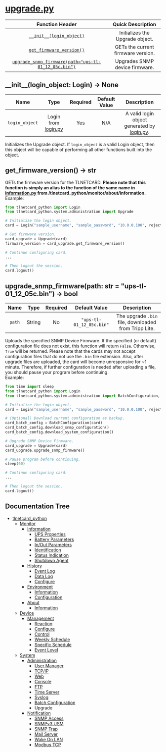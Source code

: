 # [upgrade.py](upgrade.py)

|                                                    Function Header                                                     |         Quick Description          |
|:----------------------------------------------------------------------------------------------------------------------:|:----------------------------------:|
|                           [``__init__(login_object)``](#__init__login_object-login---none)                           |  Initializes the Upgrade object.   |
|                              [``get_firmware_version()``](#get_firmware_version---str)                               | GETs the current firmware version. |
| [``upgrade_snmp_firmware(path="ups-tl-01_12_05c.bin")``](#upgrade_snmp_firmwarepath-str--ups-tl-01_12_05cbin---bool) |   Upgrades SNMP device firmware.   |

## \_\_init__(login_object: Login) -> None

|        Name        |                       Type                        | Required | Default Value |                                Description                                |
|:------------------:|:-------------------------------------------------:|:--------:|:-------------:|:-------------------------------------------------------------------------:|
| ``login_object`` | Login from [login.py](/tlnetcard_python/login.py) |   Yes    |      N/A      | A valid login object generated by [login.py](/tlnetcard_python/login.py). |

Initializes the Upgrade object. If ``login_object`` is a valid Login object, then this object will be capable of performing all other functions built into the object.  

## get_firmware_version() -> str

GETs the firmware version for the TLNETCARD. **Please note that this function is simply an alias to the function of the same name in [information.py](/tlnetcard_python/monitor/about/information) from /tlnetcard_python/monitor/about/information.**  
Example:

```python
from tlnetcard_python import Login
from tlnetcard_python.system.administration import Upgrade

# Initialize the login object.
card = Login("sample_username", "sample_password", "10.0.0.100", reject_invalid_certs=False)

# Get firmware version.
card_upgrade = Upgrade(card)
firmware_version = card_upgrade.get_firmware_version()

# Continue configuring card.
...

# Then logout the session.
card.logout()
```

## upgrade_snmp_firmware(path: str = "ups-tl-01_12_05c.bin") -> bool

|    Name    |  Type  | Required |        Default Value         |                       Description                        |
|:----------:|:------:|:--------:|:----------------------------:|:--------------------------------------------------------:|
| ``path`` | String |    No    | ``"ups-tl-01_12_05c.bin"`` | The upgrade ``.bin`` file, downloaded from Tripp Lite. |

Uploads the specified SNMP Device Firmware. If the specified (or default) configuration file does not exist, this function will return ``False``. Otherwise, ``True`` will be returned. Please note that the cards may not accept configuration files that do not use the  ``.bin`` file extension. Also, after upgrade files are uploaded, the card will become unresponsive for ~1 minute. Therefore, if further configuration is needed after uploading a file, you should pause your program before continuing.  
Example:

```python
from time import sleep
from tlnetcard_python import Login
from tlnetcard_python.system.administration import BatchConfiguration, Upgrade

# Initialize the login object.
card = Login("sample_username", "sample_password", "10.0.0.100", reject_invalid_certs=False)

# (Optional) Download current configuration as backup.
card_batch_config = BatchConfiguration(card)
card_batch_config.download_snmp_configuration()
card_batch_config.download_system_configuration()

# Upgrade SNMP Device Firmware.
card_upgrade = Upgrade(card)
card_upgrade.upgrade_snmp_firmware()

# Pause program before continuing.
sleep(60)

# Continue configuring card.
...

# Then logout the session.
card.logout()
```

## Documentation Tree

* [tlnetcard_python](/tlnetcard_python)
  * [Monitor](/tlnetcard_python/monitor)
    * [Information](/tlnetcard_python/monitor/information)
      * [UPS Properties](/tlnetcard_python/monitor/information/ups_properties)
      * [Battery Parameters](/tlnetcard_python/monitor/information/battery_parameters)
      * [In/Out Parameters](/tlnetcard_python/monitor/information/in_out_parameters)
      * [Identification](/tlnetcard_python/monitor/information/identification)
      * [Status Indication](/tlnetcard_python/monitor/information/status_indication)
      * [Shutdown Agent](/tlnetcard_python/monitor/information/shutdown_agent)
    * [History](/tlnetcard_python/monitor/history)
      * [Event Log](/tlnetcard_python/monitor/history/event_log)
      * [Data Log](/tlnetcard_python/monitor/history/data_log)
      * [Configure](/tlnetcard_python/monitor/history/configure)
    * [Environment](/tlnetcard_python/monitor/environment)
      * [Information](/tlnetcard_python/monitor/environment/information)
      * [Configuration](/tlnetcard_python/monitor/environment/configuration)
    * [About](/tlnetcard_python/monitor/about)
      * [Information](/tlnetcard_python/monitor/about/information)
  * [Device](/tlnetcard_python/device)
    * [Management](/tlnetcard_python/device/management)
      * [Reaction](/tlnetcard_python/device/management/reaction)
      * [Configure](/tlnetcard_python/device/management/configure)
      * [Control](/tlnetcard_python/device/management/control)
      * [Weekly Schedule](/tlnetcard_python/device/management/weekly_schedule)
      * [Specific Schedule](/tlnetcard_python/device/management/specific_schedule)
      * [Event Level](/tlnetcard_python/device/management/event_level)
  * [System](/tlnetcard_python/system)
    * [Administration](/tlnetcard_python/system/administration)
      * [User Manager](/tlnetcard_python/system/administration/user_manager)
      * [TCP/IP](/tlnetcard_python/system/administration/tcp_ip)
      * [Web](/tlnetcard_python/system/administration/web)
      * [Console](/tlnetcard_python/system/administration/console)
      * [FTP](/tlnetcard_python/system/administration/ftp)
      * [Time Server](/tlnetcard_python/system/administration/time_server)
      * [Syslog](/tlnetcard_python/system/administration/syslog)
      * [Batch Configuration](/tlnetcard_python/system/administration/batch_configuration)
      * Upgrade
    * [Notification](/tlnetcard_python/system/notification)
      * [SNMP Access](/tlnetcard_python/system/notification/snmp_access)
      * [SNMPv3 USM](/tlnetcard_python/system/notification/snmpv3_usm)
      * [SNMP Trap](/tlnetcard_python/system/notification/snmp_trap)
      * [Mail Server](/tlnetcard_python/system/notification/mail_server)
      * [Wake On LAN](/tlnetcard_python/system/notification/wake_on_lan)
      * [Modbus TCP](/tlnetcard_python/system/notification/modbus_tcp)
